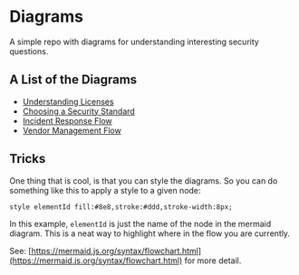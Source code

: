 # Diagrams

A simple repo with diagrams for understanding interesting security questions.

## A List of the Diagrams

* [Understanding Licenses](licenses.md)
* [Choosing a Security Standard](standards.md)
* [Incident Response Flow](incidentresponse.md)
* [Vendor Management Flow](vendormanagement.md)

## Tricks

One thing that is cool, is that you can style the diagrams.  So you
can do something like this to apply a style to a given node:

`style elementId fill:#8e8,stroke:#ddd,stroke-width:8px;`

In this example, `elementId` is just the name of the node in the mermaid
diagram.  This is a neat way to highlight where in the flow you are currently.

See:  [https://mermaid.js.org/syntax/flowchart.html](https://mermaid.js.org/syntax/flowchart.html) for more detail.
